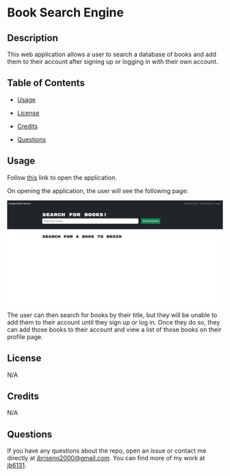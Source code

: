 # Book Search Engine

## Description

This web application allows a user to search a database of books and add them to their account after signing up or logging in with their own account.

## Table of Contents

* [Usage](#usage)

* [License](#license)

* [Credits](#credits)

* [Questions](#questions)

## Usage

Follow [this](https://nameless-brook-56580-4b79236820f5.herokuapp.com/) link to open the application.

On opening the application, the user will see the following page:

![A screenshot of the main page.](./assets/screenshot.png)

The user can then search for books by their title, but they will be unable to add them to their account until they sign up or log in. Once they do so, they can add those books to their account and view a list of those books on their profile page.

## License

N/A

## Credits

N/A

## Questions

If you have any questions about the repo, open an issue or contact me directly at jbriseno2000@gmail.com. You can find more of my work at [jb6131](https://github.com/jb6131/).